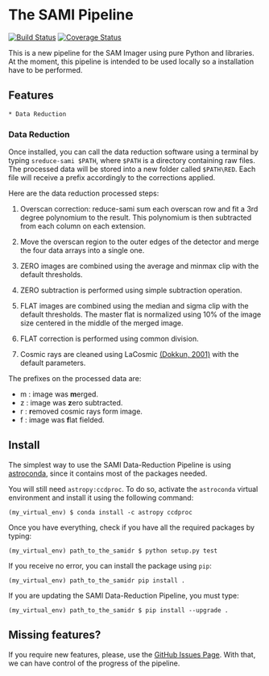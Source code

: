 # The SAMI Pipeline

[![Build Status](https://travis-ci.org/soar-telescope/sami.svg?branch=master)](https://travis-ci.org/soar-telescope/sami)
[![Coverage Status](https://coveralls.io/repos/github/soar-telescope/sami/badge.svg?branch=master)](https://coveralls.io/github/soar-telescope/sami?branch=master)


This is a new pipeline for the SAM Imager using pure Python and
libraries. At the moment, this pipeline is intended to be used locally
so a installation have to be performed.

## Features

    * Data Reduction

### Data Reduction

 Once installed, you can call the data reduction software using a
 terminal by typing `sreduce-sami $PATH`, where `$PATH` is a directory
 containing raw files. The processed data will be stored into a new
 folder called `$PATH\RED`. Each file will receive a prefix accordingly
 to the corrections applied.

 Here are the data reduction processed steps:

 1) Overscan correction: reduce-sami sum each overscan row and fit a
 3rd degree polynomium to the result. This polynomium is then subtracted
 from each column on each extension.

 2) Move the overscan region to the outer edges of the detector and
 merge the four data arrays into a single one.

 3) ZERO images are combined using the average and minmax clip with the
 default thresholds.

 4) ZERO subtraction is performed using simple subtraction operation.

 5) FLAT images are combined using the median and sigma clip with the
 default thresholds. The master flat is normalized using 10% of the
 image size centered in the middle of the merged image.

 6) FLAT correction is performed using common division.

 7) Cosmic rays are cleaned using LaCosmic
 [(Dokkun, 2001)](http://www.astro.yale.edu/dokkum/lacosmic/) with the
 default parameters.

 The prefixes on the processed data are:

 * m : image was **m**erged.
 * z : image was **z**ero subtracted.
 * r : **r**emoved cosmic rays form image.
 * f : image was **f**lat fielded.

## Install

  The simplest way to use the SAMI Data-Reduction Pipeline is using
  [astroconda](https://astroconda.readthedocs.io/en/latest/), since it
  contains most of the packages needed.

  You will still need `astropy:ccdproc`. To do so, activate the
  `astroconda` virtual environment and install it using the following
  command:

  ```
  (my_virtual_env) $ conda install -c astropy ccdproc
  ```

  Once you have everything, check if you have all the required packages
  by typing:

  ```
  (my_virtual_env) path_to_the_samidr $ python setup.py test
  ```

  If you receive no error, you can install the package using `pip`:

  ```
  (my_virtual_env) path_to_the_samidr pip install .
  ```

  If you are updating the SAMI Data-Reduction Pipeline, you must type:

  ```
  (my_virtual_env) path_to_the_samidr $ pip install --upgrade .
  ```


## Missing features?

  If you require new features, please, use the
  [GitHub Issues Page](https://github.com/soar-telescope/sami/issues).
  With that, we can have control of the progress of the pipeline.